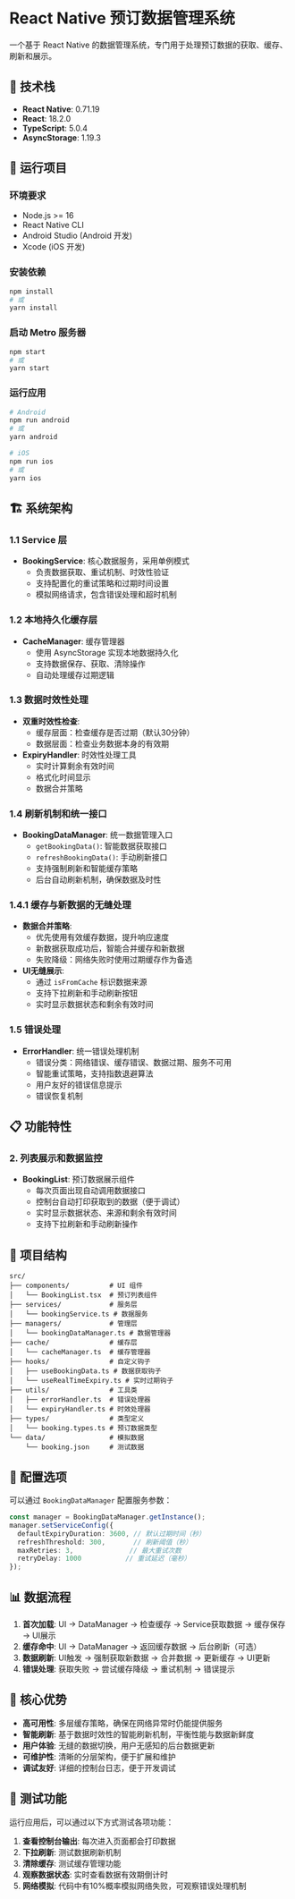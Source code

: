 # React Native 预订数据管理系统

一个基于 React Native 的数据管理系统，专门用于处理预订数据的获取、缓存、刷新和展示。

## 📱 技术栈

- **React Native**: 0.71.19
- **React**: 18.2.0
- **TypeScript**: 5.0.4
- **AsyncStorage**: 1.19.3

## 🚀 运行项目

### 环境要求
- Node.js >= 16
- React Native CLI
- Android Studio (Android 开发)
- Xcode (iOS 开发)

### 安装依赖
```bash
npm install
# 或
yarn install
```

### 启动 Metro 服务器
```bash
npm start
# 或
yarn start
```

### 运行应用
```bash
# Android
npm run android
# 或
yarn android

# iOS
npm run ios
# 或
yarn ios
```

## 🏗️ 系统架构

### 1.1 Service 层
- **BookingService**: 核心数据服务，采用单例模式
  - 负责数据获取、重试机制、时效性验证
  - 支持配置化的重试策略和过期时间设置
  - 模拟网络请求，包含错误处理和超时机制

### 1.2 本地持久化缓存层
- **CacheManager**: 缓存管理器
  - 使用 AsyncStorage 实现本地数据持久化
  - 支持数据保存、获取、清除操作
  - 自动处理缓存过期逻辑

### 1.3 数据时效性处理
- **双重时效性检查**:
  - 缓存层面：检查缓存是否过期（默认30分钟）
  - 数据层面：检查业务数据本身的有效期
- **ExpiryHandler**: 时效性处理工具
  - 实时计算剩余有效时间
  - 格式化时间显示
  - 数据合并策略

### 1.4 刷新机制和统一接口
- **BookingDataManager**: 统一数据管理入口
  - `getBookingData()`: 智能数据获取接口
  - `refreshBookingData()`: 手动刷新接口
  - 支持强制刷新和智能缓存策略
  - 后台自动刷新机制，确保数据及时性

### 1.4.1 缓存与新数据的无缝处理
- **数据合并策略**:
  - 优先使用有效缓存数据，提升响应速度
  - 新数据获取成功后，智能合并缓存和新数据
  - 失败降级：网络失败时使用过期缓存作为备选
- **UI无缝展示**:
  - 通过 `isFromCache` 标识数据来源
  - 支持下拉刷新和手动刷新按钮
  - 实时显示数据状态和剩余有效时间

### 1.5 错误处理
- **ErrorHandler**: 统一错误处理机制
  - 错误分类：网络错误、缓存错误、数据过期、服务不可用
  - 智能重试策略，支持指数退避算法
  - 用户友好的错误信息提示
  - 错误恢复机制

## 📋 功能特性

### 2. 列表展示和数据监控
- **BookingList**: 预订数据展示组件
  - 每次页面出现自动调用数据接口
  - 控制台自动打印获取到的数据（便于调试）
  - 实时显示数据状态、来源和剩余有效时间
  - 支持下拉刷新和手动刷新操作

## 📁 项目结构

```
src/
├── components/          # UI 组件
│   └── BookingList.tsx  # 预订列表组件
├── services/            # 服务层
│   └── bookingService.ts # 数据服务
├── managers/            # 管理层
│   └── bookingDataManager.ts # 数据管理器
├── cache/               # 缓存层
│   └── cacheManager.ts  # 缓存管理器
├── hooks/               # 自定义钩子
│   ├── useBookingData.ts # 数据获取钩子
│   └── useRealTimeExpiry.ts # 实时过期钩子
├── utils/               # 工具类
│   ├── errorHandler.ts  # 错误处理器
│   └── expiryHandler.ts # 时效处理器
├── types/               # 类型定义
│   └── booking.types.ts # 预订数据类型
└── data/                # 模拟数据
    └── booking.json     # 测试数据
```

## 🔧 配置选项

可以通过 `BookingDataManager` 配置服务参数：

```typescript
const manager = BookingDataManager.getInstance();
manager.setServiceConfig({
  defaultExpiryDuration: 3600, // 默认过期时间（秒）
  refreshThreshold: 300,       // 刷新阈值（秒）
  maxRetries: 3,              // 最大重试次数
  retryDelay: 1000           // 重试延迟（毫秒）
});
```

## 📊 数据流程

1. **首次加载**: UI → DataManager → 检查缓存 → Service获取数据 → 缓存保存 → UI展示
2. **缓存命中**: UI → DataManager → 返回缓存数据 → 后台刷新（可选）
3. **数据刷新**: UI触发 → 强制获取新数据 → 合并数据 → 更新缓存 → UI更新
4. **错误处理**: 获取失败 → 尝试缓存降级 → 重试机制 → 错误提示

## 🎯 核心优势

- **高可用性**: 多层缓存策略，确保在网络异常时仍能提供服务
- **智能刷新**: 基于数据时效性的智能刷新机制，平衡性能与数据新鲜度
- **用户体验**: 无缝的数据切换，用户无感知的后台数据更新
- **可维护性**: 清晰的分层架构，便于扩展和维护
- **调试友好**: 详细的控制台日志，便于开发调试

## 🔄 测试功能

运行应用后，可以通过以下方式测试各项功能：

1. **查看控制台输出**: 每次进入页面都会打印数据
2. **下拉刷新**: 测试数据刷新机制
3. **清除缓存**: 测试缓存管理功能
4. **观察数据状态**: 实时查看数据有效期倒计时
5. **网络模拟**: 代码中有10%概率模拟网络失败，可观察错误处理机制